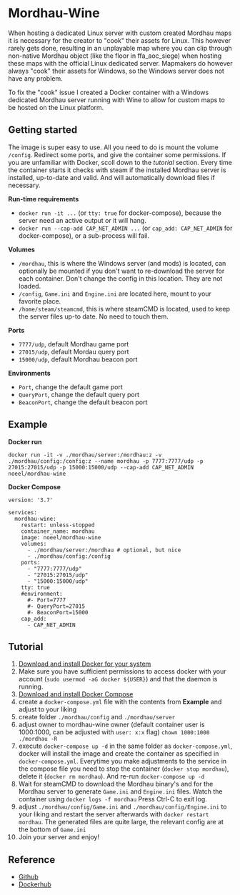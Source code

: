 # Mordhau-Wine

When hosting a dedicated Linux server with custom created Mordhau maps it is necessary for the creator to "cook" their assets for Linux. This however rarely gets done, resulting in an unplayable map where you can clip through non-native Mordhau object (like the floor in ffa_aoc_siege) when hosting these maps with the official Linux dedicated server. Mapmakers do however always "cook" their assets for Windows, so the Windows server does not have any problem.

To fix the "cook" issue I created a Docker container with a Windows dedicated Mordhau server running with Wine to allow for custom maps to be hosted on the Linux platform.

## Getting started

The image is super easy to use. All you need to do is mount the volume `/config`. Redirect some ports, and give the container some permissions. If you are unfamiliar with Docker, scoll down to the *tutorial* section.
Every time the container starts it checks with steam if the installed Mordhau server is installed, up-to-date and valid. And will automatically download files if necessary. 

**Run-time requirements**
- `docker run -it ...` (or `tty: true` for docker-compose), because the server need an active output or it will hang.
- `docker run --cap-add CAP_NET_ADMIN ...` (or `cap_add: CAP_NET_ADMIN` for docker-compose), or a sub-process will fail.

**Volumes**
- `/mordhau`, this is where the Windows server (and mods) is located, can optionally be mounted if you don't want to re-download the server for each container. Don't change the config in this location. They are not loaded.
- `/config`, `Game.ini` and `Engine.ini` are located here, mount to your favorite place.
- `/home/steam/steamcmd`, this is where steamCMD is located, used to keep the server files up-to date. No need to touch them.

**Ports**
- `7777/udp`, default Mordhau game port
- `27015/udp`, default Mordau query port
- `15000/udp`, default Mordhau beacon port

**Environments**
- `Port`, change the default game port
- `QueryPort`, change the default query port
- `BeaconPort`, change the default beacon port

## Example

**Docker run**

`docker run -it -v ./mordhau/server:/mordhau:z -v ./mordhau/config:/config:z --name mordhau -p 7777:7777/udp -p 27015:27015/udp -p 15000:15000/udp --cap-add CAP_NET_ADMIN noeel/mordhau-wine`

**Docker Compose**
```
version: '3.7'

services:
  mordhau-wine:
    restart: unless-stopped
    container_name: mordhau
    image: noeel/mordhau-wine
    volumes:
      - ./mordhau/server:/mordhau # optional, but nice
      - ./mordhau/config:/config
    ports:
      - "7777:7777/udp"
      - "27015:27015/udp"
      - "15000:15000/udp"
    tty: true
    #environment:
      #- Port=7777
      #- QueryPort=27015
      #- BeaconPort=15000
    cap_add:
      - CAP_NET_ADMIN
```

## Tutorial

1. [Download and install Docker for your system](https://docs.docker.com/engine/install/)
2. Make sure you have sufficient permissions to access docker with your account (`sudo usermod -aG docker ${USER}`) and that the daemon is running.
3. [Download and install Docker Compose](https://docs.docker.com/compose/install/)
4. create a `docker-compose.yml` file with the contents from **Example** and adjust to your liking
5. create folder `./mordhau/config` and `./mordhau/server`
6. adjust owner to mordhau-wine owner (default container user is 1000:1000, can be adjusted with `user: x:x` flag) `chown 1000:1000 ./mordhau -R`
7. execute `docker-compose up -d` in the same folder as `docker-compose.yml`, docker will install the image and create the container as specified in `docker-compose.yml`. Everytime you make adjustments to the service in the compose file you need to stop the container (`docker stop mordhau`), delete it (`docker rm mordhau`). And re-run `docker-compose up -d`
8. Wait for steamCMD to download the Mordhau binary's and for the Mordhau server to generate `Game.ini` and `Engine.ini` files. Watch the container using `docker logs -f mordhau` Press Ctrl-C to exit log.
9. adjust `./mordhau/config/Game.ini` and `./mordhau/config/Engine.ini` to your liking and restart the server afterwards with `docker restart mordhau`. The generated files are quite large, the relevant config are at the bottom of `Game.ini`
10. Join your server and enjoy!

## Reference
- [Github](https://github.com/NoeelMoeskops/Mordhau-Wine)
- [Dockerhub](https://hub.docker.com/r/noeel/mordhau-wine)
